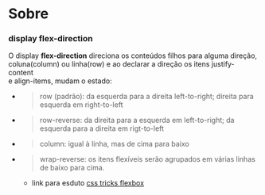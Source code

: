 # Sobre 
### display flex-direction
O display **flex-direction** direciona os conteúdos filhos para alguma direção, <br>
coluna(column) ou linha(row) e ao declarar a direção os itens justify-content <br>
e align-items, mudam o estado:

  - > row (padrão): da esquerda para a direita left-to-right; direita para esquerda em right-to-left
  - > row-reverse: da direita para a esquerda em left-to-right; da esquerda para a direita em rigt-to-left
  - > column: igual à linha, mas de cima para baixo
  - > wrap-reverse: os itens flexíveis serão agrupados em várias linhas de baixo para cima.
    - link para esduto <a href="https://css-tricks.com/snippets/css/a-guide-to-flexbox/" target="_blank">css tricks flexbox</a>
